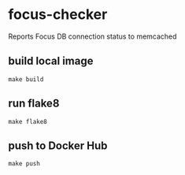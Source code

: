 # focus-checker

Reports Focus DB connection status to memcached

## build local image

```
make build
```

## run flake8

```
make flake8
```

## push to Docker Hub

```
make push
```
